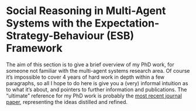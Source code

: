 # Social Reasoning in Multi-Agent Systems with the Expectation-Strategy-Behaviour (ESB) Framework

The aim of this section is to give a brief overview of my PhD work, for someone not familiar with the multi-agent systems research area. Of course it’s impossible to cover 4 years of hard work in depth within a few paragraphs, so all I hope to do here is give you a (very) informal intuition as to what it’s about, and pointers to further information and publications. The “ultimate” reference for my PhD work is probably the [most recent journal paper](https://onlinelibrary.wiley.com/doi/abs/10.1111/coin.12014), representing the ideas distilled and refined.

